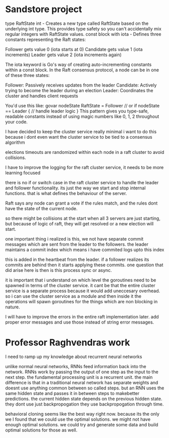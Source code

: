 # Sandstore project

type RaftState int - Creates a new type called RaftState based on the underlying int type. This provides type safety so you can't accidentally mix regular integers with RaftState values.
const block with iota - Defines three constants representing the Raft states:

Follower gets value 0 (iota starts at 0)
Candidate gets value 1 (iota increments)
Leader gets value 2 (iota increments again)

The iota keyword is Go's way of creating auto-incrementing constants within a const block.
In the Raft consensus protocol, a node can be in one of these three states:

Follower: Passively receives updates from the leader
Candidate: Actively trying to become the leader during an election
Leader: Coordinates the cluster and handles client requests

You'd use this like:
govar nodeState RaftState = Follower
// or
if nodeState == Leader {
    // handle leader logic
}
This pattern gives you type-safe, readable constants instead of using magic numbers like 0, 1, 2 throughout your code.


I have decided to keep the cluster service really minimal
i want to do this because i dont even want the cluster service to be tied to a consensus algorithm

elections timeouts are randomized within each node in a raft cluster to avoid collisions.

I have to improve the logging for the raft cluster service, it needs to be more learning focused

there is no if or switch case in the raft cluster service to handle the leader and follower functionality.
its just the way we start and stop internal functions. that is what defines the behaviour of the server.

Raft says any node can grant a vote if the rules match, and the rules dont have the state of the current node.

so there might be collisions at the start when all 3 servers are just starting, but because of logic of raft, they will get resolved
or a new election will start.

one important thing i realized is this, we not have separate commit messages which are sent from 
the leader to the followers. the leader maintains a commit index which means i have commited logs upto this index

this is added in the heartbeat from the leader. if a follower realizes its commits are behind then it starts applying
these commits. one question that did arise here is then is this process sync or async.

it is important that i understand on which level the goroutines need to be spawned in terms of the cluster service.
it cant be that the entire cluster service is a separate process because it would add uneccesary overhead. so i can
use the cluster service as a module and then inside it the operations will spawn goroutines for the things which are
non blocking in nature.

I will have to improve the errors in the entire raft implementation later. add proper error messages and use those
instead of string error messages.

# Professor Raghvendras work

I need to ramp up my knowledge about recurrent neural networks

unlike normal neural networks, RNNs feed information back into the network. RNNs work by passing the output of one step
as the input to the next step. the fundamental processing unit is a recurrent unit. the main difference is that in a traditional neural network has separate weights and doesnt use anything common between so called steps. but an RNN uses the same hidden state and passes it in between steps to makebetter predictions. the current hidden state depends on the previous hidden state. they dont use just backpropogation they use backpropogation through time.

behavioral cloning seems like the best way right now. because its the only we I found that we could use the optimal solutions. we might not have enough optimal solutions. we could try and generate some data and build optimal solutions for those as well.